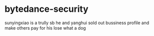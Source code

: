 # bytedance-security
sunyingxiao is a trully sb
he and yanghui sold out bussiness profile and make others pay for his lose
what a dog
